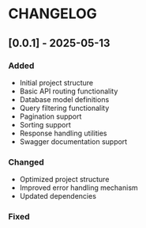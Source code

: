 # CHANGELOG


## [0.0.1] - 2025-05-13

### Added
- Initial project structure
- Basic API routing functionality
- Database model definitions
- Query filtering functionality
- Pagination support
- Sorting support
- Response handling utilities
- Swagger documentation support

### Changed
- Optimized project structure
- Improved error handling mechanism
- Updated dependencies

### Fixed
